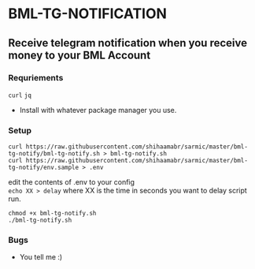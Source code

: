 # BML-TG-NOTIFICATION

## Receive telegram notification when you receive money to your BML Account

### Requriements
`curl` `jq`
- Install with whatever package manager you use.
	
### Setup
```
curl https://raw.githubusercontent.com/shihaamabr/sarmic/master/bml-tg-notify/bml-tg-notify.sh > bml-tg-notify.sh
curl https://raw.githubusercontent.com/shihaamabr/sarmic/master/bml-tg-notify/env.sample > .env

```
edit the contents of .env to your config\
`echo XX > delay` where XX is the time in seconds you want to delay script run.

```
chmod +x bml-tg-notify.sh
./bml-tg-notify.sh
```

### Bugs
- You tell me :)
